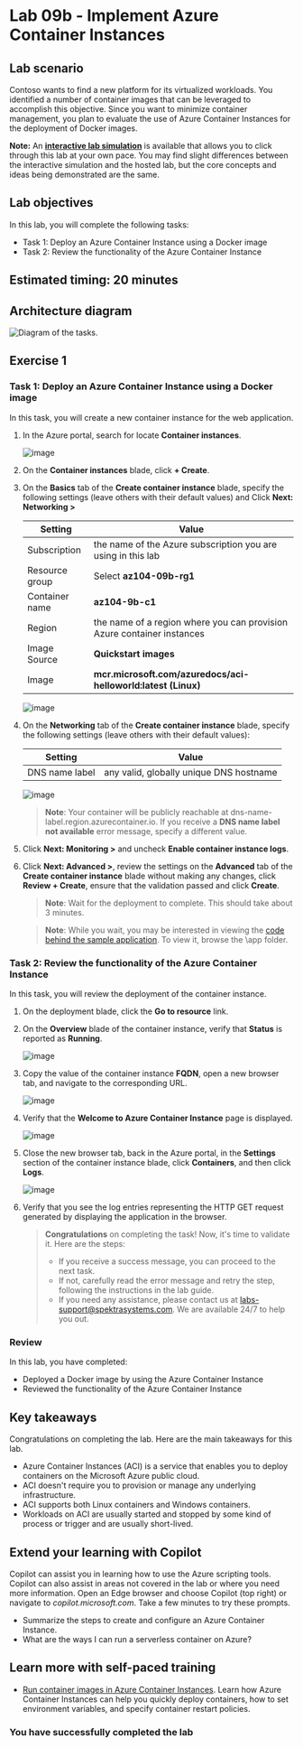 # Lab 09b - Implement Azure Container Instances

## Lab scenario
Contoso wants to find a new platform for its virtualized workloads. You identified a number of container images that can be leveraged to accomplish this objective. Since you want to minimize container management, you plan to evaluate the use of Azure Container Instances for the deployment of Docker images.

**Note:** An **[interactive lab simulation](https://mslabs.cloudguides.com/guides/AZ-104%20Exam%20Guide%20-%20Microsoft%20Azure%20Administrator%20Exercise%2014)** is available that allows you to click through this lab at your own pace. You may find slight differences between the interactive simulation and the hosted lab, but the core concepts and ideas being demonstrated are the same. 

## Lab objectives
In this lab, you will complete the following tasks:

- Task 1: Deploy an Azure Container Instance using a Docker image
- Task 2: Review the functionality of the Azure Container Instance

## Estimated timing: 20 minutes

## Architecture diagram

![Diagram of the tasks.](./media/az104-lab09b-aci-architecture.png)

## Exercise 1

### Task 1: Deploy an Azure Container Instance using a Docker image
In this task, you will create a new container instance for the web application.

1. In the Azure portal, search for locate **Container instances**.

    ![image](./media/l9-image22.png)
   
1. On the **Container instances** blade, click **+ Create**.

1. On the **Basics** tab of the **Create container instance** blade, specify the following settings (leave others with their default values) and Click **Next: Networking >**

    | Setting | Value |
    | ---- | ---- |
    | Subscription | the name of the Azure subscription you are using in this lab |
    | Resource group | Select **az104-09b-rg1** |
    | Container name | **az104-9b-c1** |
    | Region | the name of a region where you can provision Azure container instances |
    | Image Source | **Quickstart images** |
    | Image | **mcr.microsoft.com/azuredocs/aci-helloworld:latest (Linux)** |

    ![image](./media/l9-image23.png)

1. On the **Networking** tab of the **Create container instance** blade, specify the following settings (leave others with their default values):

    | Setting | Value |
    | --- | --- |
    | DNS name label | any valid, globally unique DNS hostname |

    ![image](./media/l9-image24.png)

    >**Note**: Your container will be publicly reachable at dns-name-label.region.azurecontainer.io. If you receive a **DNS name label not available** error message, specify a different value.

1. Click **Next: Monitoring >** and uncheck **Enable container instance logs**. 

1. Click **Next: Advanced >**, review the settings on the **Advanced** tab of the **Create container instance** blade without making any changes, click **Review + Create**, ensure that the validation passed and click **Create**.

    >**Note**: Wait for the deployment to complete. This should take about 3 minutes.

    >**Note**: While you wait, you may be interested in viewing the [code behind the sample application](https://github.com/Azure-Samples/aci-helloworld). To view it, browse the \\app folder.

### Task 2: Review the functionality of the Azure Container Instance

In this task, you will review the deployment of the container instance.

1. On the deployment blade, click the **Go to resource** link.

1. On the **Overview** blade of the container instance, verify that **Status** is reported as **Running**.

   ![image](./media/l9-image25.png)

1. Copy the value of the container instance **FQDN**, open a new browser tab, and navigate to the corresponding URL.

    ![image](./media/l9-image27.png)

1. Verify that the **Welcome to Azure Container Instance** page is displayed.

    ![image](./media/l9-image26.png)

1. Close the new browser tab, back in the Azure portal, in the **Settings** section of the container instance blade, click **Containers**, and then click **Logs**.

    ![image](./media/l9-image28.png)

1. Verify that you see the log entries representing the HTTP GET request generated by displaying the application in the browser.

   > **Congratulations** on completing the task! Now, it's time to validate it. Here are the steps:
   > - If you receive a success message, you can proceed to the next task.
   > - If not, carefully read the error message and retry the step, following the instructions in the lab guide. 
   > - If you need any assistance, please contact us at labs-support@spektrasystems.com. We are available 24/7 to help you out.
   
   <validation step="bc3f7679-1e22-449c-b128-1561d970a81d" />

### Review
In this lab, you have completed:
- Deployed a Docker image by using the Azure Container Instance
- Reviewed the functionality of the Azure Container Instance

## Key takeaways

Congratulations on completing the lab. Here are the main takeaways for this lab. 

+ Azure Container Instances (ACI) is a service that enables you to deploy containers on the Microsoft Azure public cloud.
+ ACI doesn't require you to provision or manage any underlying infrastructure.
+ ACI supports both Linux containers and Windows containers.
+ Workloads on ACI are usually started and stopped by some kind of process or trigger and are usually short-lived.

## Extend your learning with Copilot
Copilot can assist you in learning how to use the Azure scripting tools. Copilot can also assist in areas not covered in the lab or where you need more information. Open an Edge browser and choose Copilot (top right) or navigate to *copilot.microsoft.com*. Take a few minutes to try these prompts.

+ Summarize the steps to create and configure an Azure Container Instance.
+ What are the ways I can run a serverless container on Azure?

## Learn more with self-paced training

+ [Run container images in Azure Container Instances](https://learn.microsoft.com/training/modules/create-run-container-images-azure-container-instances/). Learn how Azure Container Instances can help you quickly deploy containers, how to set environment variables, and specify container restart policies.

### You have successfully completed the lab
